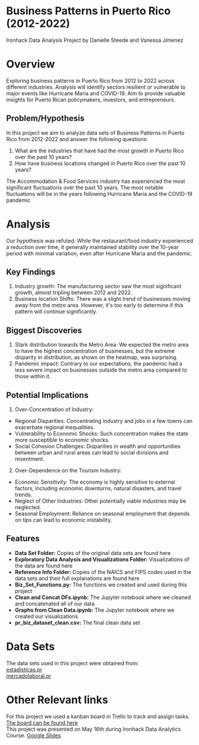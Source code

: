 # Business Patterns in Puerto Rico (2012-2022)
Ironhack Data Analysis Project by Danielle Steede and Vanessa Jimenez


# Overview
Exploring business patterns in Puerto Rico from 2012 to 2022 across different industries.
Analysis will identify sectors resilient or vulnerable to major events like Hurricane Maria and COVID-19.
Aim to provide valuable insights for Puerto Rican policymakers, investors, and entrepreneurs.

## Problem/Hypothesis
In this project we aim to analyze data sets of Business Patterns in Puerto Rico from 2012-2022 and answer the following questions:
  1. What are the industries that have had the most growth in Puerto Rico over the past 10 years? 
  2. How have business locations changed in Puerto Rico over the past 10 years?

The Accommodation & Food Services industry has experienced the most significant fluctuations over the past 10 years.
The most notable fluctuations will be in the years following Hurricane Maria and the COVID-19 pandemic

# Analysis
Our hypothesis was refuted: While the restaurant/food industry experienced a reduction over time, it generally maintained stability over the 10-year period with minimal variation, even after Hurricane Maria and the pandemic.<br>

## Key Findings
1. Industry growth: The manufacturing sector saw the most significant growth, almost tripling between 2012 and 2022.
2. Business location Shifts: There was a slight trend of businesses moving away from the metro area. However, it's too early to determine if this pattern will continue significantly.

## Biggest Discoveries
1. Stark distribution towards the Metro Area: We expected the metro area to have the highest concentration of businesses, but the extreme disparity in distribution, as shown on the heatmap, was surprising.
2. Pandemic impact: Contrary to our expectations, the pandemic had a less severe impact on businesses outside the metro area compared to those within it.

## Potential Implications
1. Over-Concentration of Industry:
- Regional Disparities: Concentrating industry and jobs in a few towns can exacerbate regional inequalities.
- Vulnerability to Economic Shocks: Such concentration makes the state more susceptible to economic shocks.
- Social Cohesion Challenges: Disparities in wealth and opportunities between urban and rural areas can lead to social divisions and resentment.
2. Over-Dependence on the Tourism Industry:
- Economic Sensitivity: The economy is highly sensitive to external factors, including economic downturns, natural disasters, and travel trends.
- Neglect of Other Industries: Other potentially viable industries may be neglected.
- Seasonal Employment: Reliance on seasonal employment that depends on tips can lead to economic instability.

## Features
- **Data Set Folder:** Copies of the original data sets are found here
- **Exploratory Data Analysis and Visualizations Folder:** Visualizations of the data are found here
- **Reference Info Folder:** Copies of the NAICS and FIPS codes used in the data sets and their full explanations are found here
- **Biz_Set_Functions.py:** The functions we created and used during this project
- **Clean and Concat DFs.ipynb:** The Jupyter notebook where we cleaned and concatenated all of our data
- **Graphs from Clean Data.ipynb:** The Jupyter notebook where we created our visualizations
- **pr_biz_dataset_clean.csv:** The final clean data set

# Data Sets
The data sets used in this project were obtained from:<br>
[estadisticas.pr](https://datos.estadisticas.pr/dataset/county_business_patterns) <br>
[mercadolaboral.pr](https://www.mercadolaboral.pr.gov/Tablas_Estadisticas/Industrias/T_Composicion_Industrial.aspx)<br>


# Other Relevant links
For this project we used a kanban board in Trello to track and assign tasks. [The board can be found here](https://trello.com/b/1gjLthEa/ironhack-data-project)<br>
This project was presented on May 16th during Ironhack Data Analytics Course. [Google Slides](https://trello.com/b/1gjLthEa/ironhack-data-project](https://docs.google.com/presentation/d/1vyVdzsWk2YhfETx2n0EsfGlhoh6WISdUaLWLaob85Ng/edit?usp=sharing))
